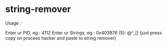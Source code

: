 # string-remover

Usage : 

Enter ur PID, eg : 4112
Enter ur Strings, eg : 0x403876 (5): @^_[] (just press copy on process hacker and paste to string remover)
